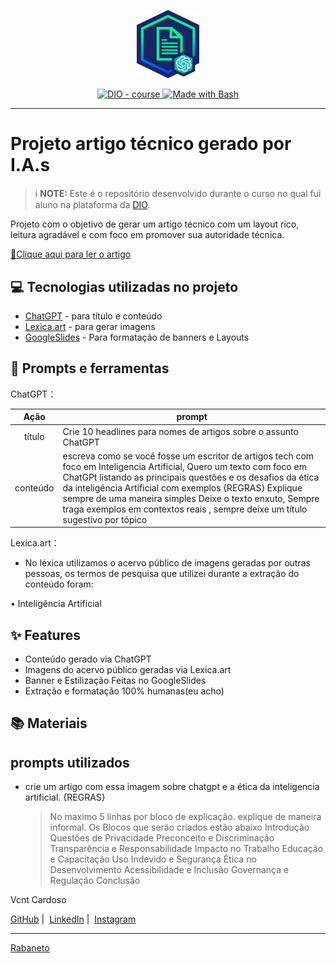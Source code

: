 <p align="center">
    <img width="100" src=".github/assets/banner.png">
</p>


<p align="center">
  <a href="https://dio.me/"><img src="https://img.shields.io/badge/DIO-Course-28DA77?logo=youtube" alt="DIO - course">
  </a>
  <a href="https://www.gnu.org/software/bash/" title="Go to Bash homepage"><img src="https://img.shields.io/badge/Prompt-Project-blue?logo=gnu-bash&amp;logoColor=white" alt="Made with Bash">
  </a>
</p>

-------


# Projeto artigo técnico gerado por I.A.s


 > ℹ️ **NOTE:** Este é o repositório desenvolvido durante o curso no qual fui aluno na plataforma da [DIO](https://dio.me).


Projeto com o objetivo de gerar um artigo técnico com um layout rico, leitura agradável e com foco em promover sua autoridade técnica.

<a href="https://web.dio.me/articles/chatgpt-e-a-etica-da-inteligencia-artificial?back=%2Farticles&page=1&order=oldest" title="View PDF now"> 📕Clique aqui para ler o artigo</a>

## 💻 Tecnologias utilizadas no projeto

- [ChatGPT](https://chat.openai.com/) - para título e conteúdo
- [Lexica.art](https://lexica.art/) - para gerar imagens
- [GoogleSlides](https://www.google.com/slides/about/) - Para formatação de banners e Layouts

## 📄 Prompts e ferramentas


ChatGPT：

|   Ação   | prompt                                                                                                                                                                                                                                                                         |
| :------: | ------------------------------------------------------------------------------------------------------------------------------------------------------------------------------------------------------------------------------------------------------------------------------ |
|  título  | Crie 10 headlines para nomes de artigos sobre o assunto ChatGPT                                                                                                                                                                                                      |
| conteúdo | escreva como se você fosse um escritor de artigos tech com foco em Inteligencia Artificial, Quero um texto com foco em ChatGPt listando as principais questões e os desafios da ética da inteligência Artificial com exemplos {REGRAS} Explique sempre de uma maneira simples Deixe o texto enxuto, Sempre traga exemplos em contextos reais , sempre deixe um título sugestivo por tópico |


Lexica.art：

- No léxica utilizamos o acervo público de imagens geradas por outras pessoas, os termos de pesquisa que utilizei durante a extração do conteúdo foram:

• Inteligência Artificial



## ✨ Features

- Conteúdo gerado via ChatGPT
- Imagens do acervo público geradas via Lexica.art
- Banner e Estilização Feitas no GoogleSlides
- Extração e formatação 100% humanas(eu acho)

## 📚 Materiais

## prompts utilizados

-  crie um artigo com essa imagem sobre chatgpt e a ética da inteligencia artificial.
    {REGRAS}
   > No maximo 5 linhas por bloco de explicação. 
   >  explique de maneira informal.
   >  Os Blocos que serão criados estão abaixo
   > Introdução
   > Questões de Privacidade
   > Preconceito e Discriminação
   > Transparência e Responsabilidade
   > Impacto no Trabalho
   > Educação e Capacitação
   > Uso Indevido e Segurança
   > Ética no Desenvolvimento
   > Acessibilidade e Inclusão
   > Governança e Regulação
   > Conclusão

<p>Vcnt Cardoso</p>
<p>
    <a href="https://github.com/rabaneto07">GitHub</a>&nbsp;|&nbsp;
    <a href="https://www.linkedin.com/in/vicente-cardoso-32a340257">LinkedIn</a>&nbsp;|&nbsp;
    <a href="https://www.instagram.com/vcntc_/">Instagram</a>
</p>

---

[Rabaneto](https://github.com/rabaneto07)
